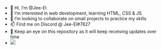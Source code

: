 - 👋 Hi, I’m @Jee-El
- 💞️ I’m interested in web development, learning HTML, CSS & JS
- 👀 I’m looking to collaborate on small projects to practice my skills
- 📫 Find me on Discord @ Jee-El#7627
- 🚀 Keep an eye on this repository as it will keep receiving updates over time
- <img src="https://github-readme-stats.vercel.app/api?username={username}"/>
